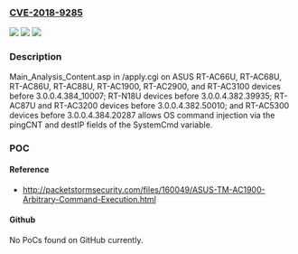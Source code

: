 ### [CVE-2018-9285](https://cve.mitre.org/cgi-bin/cvename.cgi?name=CVE-2018-9285)
![](https://img.shields.io/static/v1?label=Product&message=n%2Fa&color=blue)
![](https://img.shields.io/static/v1?label=Version&message=n%2Fa%20&color=brightgreen)
![](https://img.shields.io/static/v1?label=Vulnerability&message=n%2Fa&color=brightgreen)

### Description

Main_Analysis_Content.asp in /apply.cgi on ASUS RT-AC66U, RT-AC68U, RT-AC86U, RT-AC88U, RT-AC1900, RT-AC2900, and RT-AC3100 devices before 3.0.0.4.384_10007; RT-N18U devices before 3.0.0.4.382.39935; RT-AC87U and RT-AC3200 devices before 3.0.0.4.382.50010; and RT-AC5300 devices before 3.0.0.4.384.20287 allows OS command injection via the pingCNT and destIP fields of the SystemCmd variable.

### POC

#### Reference
- http://packetstormsecurity.com/files/160049/ASUS-TM-AC1900-Arbitrary-Command-Execution.html

#### Github
No PoCs found on GitHub currently.

